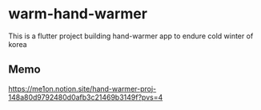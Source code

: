 # warm-hand-warmer
This is a flutter project
building
hand-warmer app to endure cold winter of korea


## Memo
https://me1on.notion.site/hand-warmer-proj-148a80d9792480d0afb3c21469b3149f?pvs=4
